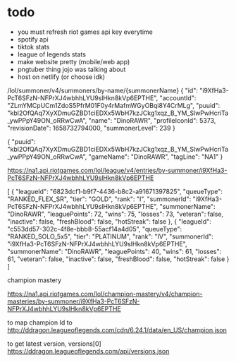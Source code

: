 # todo

- you must refresh riot games api key everytime
- spotify api
- tiktok stats
- league of legends stats
- make website pretty (mobile/web app)
- pngtuber thing jojo was talking about
- host on netlify (or choose idk)

/lol/summoner/v4/summoners/by-name/{summonerName}
{
"id": "i9XfHa3-PcT6SFzN-NFPrXJ4wbhhLYU9slHkn8kVp6EPTHE",
"accountId": "ZLmYMCpUCm1ZdoS5PfrM01F0y4rMafmWGyOBqi8Y4CrMLg",
"puuid": "kbl2OfQAq7XyXDmuGZBD1ciEDXx5WbH7kzJCkg1xqz_B_YM_SlwPwHcriTa_ywPPpY49ON_oRRwCwA",
"name": "DinoRAWR",
"profileIconId": 5373,
"revisionDate": 1658732794000,
"summonerLevel": 239
}

{
"puuid": "kbl2OfQAq7XyXDmuGZBD1ciEDXx5WbH7kzJCkg1xqz_B_YM_SlwPwHcriTa_ywPPpY49ON_oRRwCwA",
"gameName": "DinoRAWR",
"tagLine": "NA1"
}

https://na1.api.riotgames.com/lol/league/v4/entries/by-summoner/i9XfHa3-PcT6SFzN-NFPrXJ4wbhhLYU9slHkn8kVp6EPTHE

[
{
"leagueId": "6823dcf1-b9f7-4436-b8c2-a91671397825",
"queueType": "RANKED_FLEX_SR",
"tier": "GOLD",
"rank": "I",
"summonerId": "i9XfHa3-PcT6SFzN-NFPrXJ4wbhhLYU9slHkn8kVp6EPTHE",
"summonerName": "DinoRAWR",
"leaguePoints": 72,
"wins": 75,
"losses": 73,
"veteran": false,
"inactive": false,
"freshBlood": false,
"hotStreak": false
},
{
"leagueId": "c553dd57-302c-4f8e-bbb8-55acf14a4d05",
"queueType": "RANKED_SOLO_5x5",
"tier": "PLATINUM",
"rank": "IV",
"summonerId": "i9XfHa3-PcT6SFzN-NFPrXJ4wbhhLYU9slHkn8kVp6EPTHE",
"summonerName": "DinoRAWR",
"leaguePoints": 40,
"wins": 61,
"losses": 61,
"veteran": false,
"inactive": false,
"freshBlood": false,
"hotStreak": false
}
]

champion mastery

https://na1.api.riotgames.com/lol/champion-mastery/v4/champion-masteries/by-summoner/i9XfHa3-PcT6SFzN-NFPrXJ4wbhhLYU9slHkn8kVp6EPTHE

to map champion Id to http://ddragon.leagueoflegends.com/cdn/6.24.1/data/en_US/champion.json

to get latest version, versions[0] https://ddragon.leagueoflegends.com/api/versions.json
